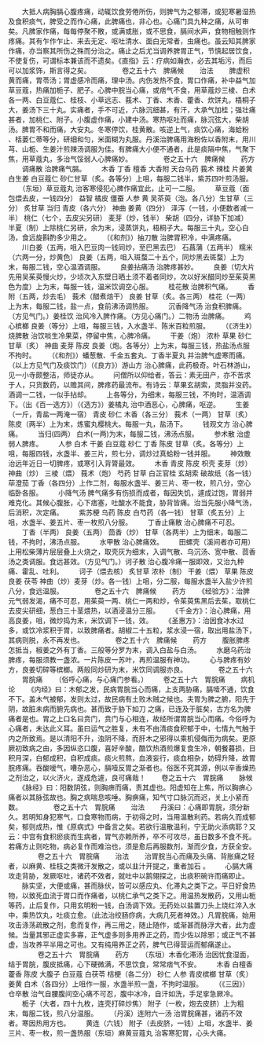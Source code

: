 <!-- { "loadSidebar": true } -->
　　大抵人病胸膈心腹疼痛，动辄饮食劳倦所伤，则脾气为之郁滞，或犯寒暑湿热及食积痰气，脾受之而作心痛，此脾痛也，非心也。心痛门具九种之痛，从可审矣。凡脾家作痛，每每停聚不散，或满或胀，或不思食，膈间水声，食物相触则作疼痛。其有乍作乍止、来去无定、呕吐清水、面白无常者，虫痛也。虽云知其脾家作痛，亦当察其所伤之殊而分治之。痛止之后尤当调养脾胃正气，节慎起居饮食，不使复伤，可谓标本兼该而不遗矣。《直指》云：疗病如瀚衣，必去其垢污，而后可以加浆饰，斯言得之矣。
　　
　　卷之五十六　脾痛候
　　治法
　　脾虚积黄而痛，胃苓汤；胃虚感冷而痛，理中汤。内伤发热不食，胃口作痛，补中益气加草豆蔻，热痛加栀子、肥子。心脾中脘当心痛，或痞气不食，用草蔻炒三棱、白术各一两、白豆蔻仁、桂枝、小草远志、莪术、丁香、木香、藿香、炊饼丸，梧桐子大，姜汤下三十丸。实痛者，手不可近，六脉沉细甚，有汗，大承气加桂；强壮痛甚者，加桃仁、附子。小腹虚作痛，小建中汤。寒热呕吐而痛，脉沉弦大，柴胡汤。脾胃不和而痛，大安丸。冬寒停饮，桂黄散。咳逆上气，痰饮心痛，海蛤粉 、栝蒌仁蒂等分，研细和匀，米面糊为丸服。丹溪治脾痛用海粉佐以香附末，用川芎、山栀、生姜汁煎辣汤调服为佳。有脾痛大小便不通者，此是痰隔中焦，气聚下焦，用草蔻丸，多治气馁弱人心脾痛妙。
　　
　　卷之五十六　脾痛候
　　药方
　　调痛散 治脾痛气膈。
　　木香 丁香 檀香 大香附 天台乌药 莪术 辣桂 片姜黄 白生姜 白豆蔻仁 砂仁甘草（炙。各等分）上咀，每服二钱半，紫苏四叶煎汤服。
　　（东垣）草豆蔻丸 治客寒侵犯心脾作痛宜此，止可一二服。
　　草豆蔻（面包煨去皮，一钱四分） 益智 橘皮 僵蚕 人参 黄 吴茶萸（泡。各八分）生甘草（三分） 炙甘草 当归 青皮（各六分） 神曲 姜黄（四分） 泽泻（一钱，小便数者减一半） 桃仁（七个，去皮尖另研） 麦芽（炒，钱半） 柴胡（四分，详胁下加减） 半夏（制）上除桃仁另研，余为末，浸蒸饼丸，梧桐子大。每服三十丸，空心白汤，食远旋斟酌多少用之。
　　（《和剂》）抽刀散 治脾胃积冷，中满疼痛。
　　川白姜（五两，咀入巴豆肉一钱同炒，至巴黑去巴） 石菖蒲（五两半） 糯米（六两一分，炒黄色） 良姜（五两，咀入斑蝥二十五个，同炒黑去斑蝥）上为末，每服二钱，空心温酒调服。
　　良姜拈痛汤 治脾疼甚妙。
　　良姜（切大片先用吴茱萸慢火炒，少顷次入东壁日晒土须不着者同炒，次以好米醋同炒至茱萸黑色为度）上为末，每服一钱，温米饮调空心服。
　　桂花散 治脾积气痛。
　　香附（五两，炒去毛） 莪术（醋煮焙干） 良姜 甘草（炙。各三两） 桂花（一两）上为末，每服二钱，盐一点，食前沸汤调热服。
　　沉香降气汤 治食积脾痛。（方见气门。）姜桂饮 治风冷入脾作痛。（方见心痛门。）二物汤 治脾痛。
　　鸡心槟榔 良姜（等分）上咀，每服三钱，入水盏半、陈米百粒煎服。
　　（《济生》）烧脾散 治饮啖生冷果菜，停留中焦，心脾冷痛。
　　干姜（炮） 浓朴 草果 砂仁 甘草（炙） 神曲 麦芽 陈皮 良姜（炮。各等分）上为末，每服三钱，热盐汤点服不拘时。
　　（《和剂》）蟠葱散、千金五套丸、丁香半夏丸 并治脾气虚寒而痛。（以上方见气门及痰饮门）（《良方》）游山方 治心脾痛，此药极奇。叶石林游山，见一小寺颇整洁，师徒亦从。
　　问僧所以仰给者，答云：素无田产，亦不苦求于人，只货数药，以赡其间，脾疼药最流布。有诗云：草果玄胡索，灵脂并没药。酒调一二钱，一似手拈却。
　　上各等分，为细末，每服三钱，不拘时，温酒调下。（出《百一选方》）（《选方》）姜橘丸 治中酒恶心，心脾痛，呕逆。
　　生姜（一斤，青盐一两淹一宿） 青皮 砂仁 木香（各三分） 莪术（一两） 甘草（炙）陈皮（两半）上为末，炼蜜丸樱桃大。每服一丸，盐汤下。
　　钱观文方 治心脾痛。
　　当归(四两） 白术(一两)为末，每服二钱，沸汤点服。
　　参术散 治虚弱人脾疼。
　　人参 白术 干姜 白豆蔻 砂仁 丁香 陈皮 甘草（炙。各等分）上咀，每服四钱，水盏半、姜三片，煎七分，调炒过真蛤粉一钱并服。
　　神效散 治远年近日一切脾疼，或寒引入背膂最效。
　　木香 青皮 陈皮 枳壳 麦芽（炒） 神曲（炒） 三棱（煨） 莪术（炮） 芍药 甘草 白芷官桂 玄胡索 破故纸（各一钱） 荜澄茄 丁香（各四分）上作二剂，每服水盏半、姜三片、枣一枚，煎八分，空心临卧各服。
　　小降气汤 脾气痛多有伤损而成者，每因失饥，遽成过饱，胃弱并难克化。其候心腹胀，心下痞塞，吐酸水不能食，胁背皆痛。治当先服小降气汤，后消积，次定痛。
　　紫苏梗 乌药 陈皮 白芍药（各一钱） 甘草（炙五分）上咀，水盏半、姜五片、枣一枚煎八分服。
　　丁香止痛散 治心脾痛不可忍。
　　丁香（半两） 良姜（五两） 茴香（炒） 甘草（各两半）上为细末，每服二钱，不拘时，沸汤点服。
　　水甲散 治心脾痛效。
　　田螺壳（溪间者亦可用）上用松柴薄片层层叠上火烧之，取壳灰为细末，入调气散、乌沉汤、宽中散、茴香汤之类调服。食远甚效。（方见气门。）诃子散 治心腹冷痛一服即效，又治九种痛、霍乱、吐利。
　　诃子（煨去核） 炙甘草 浓朴（制） 干姜（煨） 草果 陈皮 良姜 茯苓 神曲（炒）麦芽（炒。各一钱）上咀，分二服，每服水盏半入盐少许煎八分，食远温服。
　　
　　卷之五十六　脾痛候
　　药方
　　《经验方》：治脾元气弱发渴，痛不可忍，用茱萸一两、桃仁一两和炒，令茱萸焦黑后去茱，取桃仁去皮尖研细，葱白三十茎煨热，以酒浸温分三服。
　　《千金方》：治心脾痛，用高良姜，咀，微炒捣为末，米饮调下一钱，效。
　　《圣惠方》：治因食冰水过多，或饮冷浆积于胃，以致脾痛者。胡椒二十五粒，浆水浸一宿，取出用盐汤下，其病则脱，永不再发也。
　　
　　卷之五十六　脾痛候
　　药方
　　腹胀脾疼怎抵当，椒姜之外有丁香。三般等分罗为末，调入白盐与白汤。
　　水磨乌药治脾疼，每服须教一盏浓。一片陈皮一苏叶，再煎温服有神功。
　　心与脾疼有妙方，良姜切碎等槟榔。两般同炒研为末，米饮同调服亦良。
　　
　　卷之五十六
　　胃脘痛
　　（俗呼心痛，与心痛门参看。）
　　卷之五十六　胃脘痛
　　病机论
　　《内经》曰：木郁之发，民病胃脘当心而痛，上支两胁痛，膈噎不通，饮食不下。盖木气被郁，发则太过，故民病有土败木贼之候也。夫胃为脾之腑，阳先于阴，故脏未病而腑先病也。甚而致于胁下如刀 之痛，已连及于脏矣，古方名为脾痛者是也。胃之上口名曰贲门，贲门与心相连，故经所谓胃脘当心而痛。今俗呼为心痛者，未达此义耳。虽曰运气之胜复，未有不由清痰食积郁于中，七情九气触于内之所致焉。是以清阳不升，浊阴不降，而肝木之邪得以乘机侵侮而为病矣。更原厥初致病之由，多因纵恣口腹，喜好辛酸，酷饮热酒煎爆复食生冷，朝餐暮损，日积月深，白郁成积，自积成痰。痰火煎熬，血液妄行，痰血相杂，妨碍升降，故胃脘疼痛。吞酸嗳气，嘈杂恶心，膈噎反胃之渐者也。俗医不究其源，例以辛香燥热之剂治之，以火济火，遂成危遽，良可痛哉！
　　卷之五十六　胃脘痛
　　脉候
　　《脉经》曰：阳数阴弦，则胸痹而痛，责其虚也。阳虚知在上焦，所以胸痹心痛者以其脉弦故也。胸之病喘息咳唾。胸痹痛，知气寸口脉沉而迟，关上小紧而数。
　　
　　卷之五十六　胃脘痛
　　治法
　　丹溪曰：心痛即胃脘，须分新久。若明知身犯寒气，口食寒物而病，于初得之时，当用温散利药。若病久而成郁矣，郁则成热，惟《原病式》中备言之矣。若欲行温散温利，宁无助火添病耶？又云：中宫有食积瘀痰而生病者，胃气亦赖所养，卒不可攻尽，虽日数多不食不死。若痛方止则吃物，病必复作而难治也，须是愈后再服数剂，渐而少食，方获全安。
　　
　　卷之五十六　胃脘痛
　　治法
　　治胃脘当心而痛及头痛、背胀痛之轻者，以麻黄、桂枝之类微汗发散之，或以韭汁开提之，重者加石 。
　　心膈大痛攻走背胁，发厥呕吐，诸药不效者，就吐中以鹅翎探之，出痰积碗许而痛即止。
　　脉实坚，大便或痛，甚而脉伏，皆可以感应丸、化滞丸之类下之。平日好食热物，以致死血流于胃口而作痛者，以桃仁承气之类下之。用温热发散药，又用山栀等药，止后复作，只用玄明粉一钱，白汤调下效。无药处以盐置刀头上烧红淬入水中，乘热饮丸，吐痰立愈。（此法治绞肠痧病，大病几死者神效。）凡胃脘痛，始用攻击涤荡疏散之剂，愈而复作，再三用之，随止随作，或渐甚而脉浮大者，此为虚候。当量其邪正虚实多寡，正气虚多则多用养正之药，而少佐以除邪；或正气不甚虚，当攻养平半用之可也。又有纯用养正之药，脾气已得营运而郁痛遂止。
　　
　　卷之五十六　胃脘痛
　　药方
　　（东垣）木香化滞汤 治因忧食湿面，结于胃脘，腹皮抵痛，心下硬微满，不思饮食，常常痞气不安。
　　木香 白檀香 藿香 陈皮 大腹子 白豆蔻 白茯苓 桔梗（各二分） 砂仁 人参 青皮槟榔 甘草（炙） 姜黄 白术（各四分）上咀作一服，水盏半煎一盏，不拘时温服。
　　（《三因》）仓卒散 治气自腰腹间空心痛不可忍，腹中冰冷，自汗如洗，手足挛急厥冷。
　　栀子（大者，四十九枚，连壳打碎炒焦） 附子（一枚，炮去皮脐）上为粗末，每服二钱，煎八分温服。
　　（丹溪）连附六一汤 治胃脘痛甚，诸药不效者。寒因热用方也。
　　黄连（六钱） 附子（去皮脐，一钱）上咀，水盏半、姜三片、枣一枚，煎一盏热服（东垣）麻黄豆蔻丸 治客寒犯胃，心头大痛。
